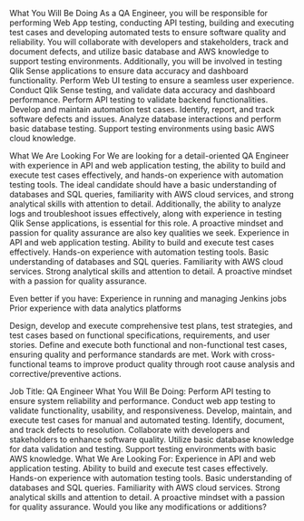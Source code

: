 What You Will Be Doing
As a QA Engineer, you will be responsible for performing Web App testing, conducting API testing, building and executing test cases and developing automated tests to ensure software quality and reliability. You will collaborate with developers and stakeholders, track and document defects, and utilize basic database and AWS knowledge to support testing environments. Additionally, you will be involved in testing Qlik Sense applications to ensure data accuracy and dashboard functionality.
Perform Web UI testing to ensure a seamless user experience.
Conduct Qlik Sense testing, and validate data accuracy and dashboard performance.
Perform API testing to validate backend functionalities.
Develop and maintain automation test cases.
Identify, report, and track software defects and issues.
Analyze database interactions and perform basic database testing.
Support testing environments using basic AWS cloud knowledge.


What We Are Looking For
We are looking for a detail-oriented QA Engineer with experience in API and web application testing, the ability to build and execute test cases effectively, and hands-on experience with automation testing tools. The ideal candidate should have a basic understanding of databases and SQL queries, familiarity with AWS cloud services, and strong analytical skills with attention to detail. Additionally, the ability to analyze logs and troubleshoot issues effectively, along with experience in testing Qlik Sense applications, is essential for this role. A proactive mindset and passion for quality assurance are also key qualities we seek.
Experience in API and web application testing.
Ability to build and execute test cases effectively.
Hands-on experience with automation testing tools.
Basic understanding of databases and SQL queries.
Familiarity with AWS cloud services.
Strong analytical skills and attention to detail.
A proactive mindset with a passion for quality assurance.




Even better if you have:
Experience in running and managing Jenkins jobs
Prior experience with data analytics platforms






















Design, develop and execute comprehensive test plans, test strategies, and test cases based on functional specifications, requirements, and user stories.
Define and execute both functional and non-functional test cases, ensuring quality and performance standards are met.
Work with cross-functional teams to improve product quality through root cause analysis and corrective/preventive actions.




Job Title: QA Engineer
What You Will Be Doing:
Perform API testing to ensure system reliability and performance.
Conduct web app testing to validate functionality, usability, and responsiveness.
Develop, maintain, and execute test cases for manual and automated testing.
Identify, document, and track defects to resolution.
Collaborate with developers and stakeholders to enhance software quality.
Utilize basic database knowledge for data validation and testing.
Support testing environments with basic AWS knowledge.
What We Are Looking For:
Experience in API and web application testing.
Ability to build and execute test cases effectively.
Hands-on experience with automation testing tools.
Basic understanding of databases and SQL queries.
Familiarity with AWS cloud services.
Strong analytical skills and attention to detail.
A proactive mindset with a passion for quality assurance.
Would you like any modifications or additions?




